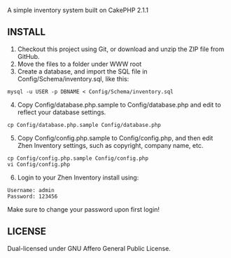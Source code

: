 A simple inventory system built on CakePHP 2.1.1

## INSTALL 

1. Checkout this project using Git, or download and unzip the ZIP file from GitHub.
2. Move the files to a folder under WWW root
3. Create a database, and import the SQL file in Config/Schema/inventory.sql, like this:

```
mysql -u USER -p DBNAME < Config/Schema/inventory.sql
```

4. Copy Config/database.php.sample to Config/database.php and edit to reflect your database settings.

```
cp Config/database.php.sample Config/database.php
```

5. Copy Config/config.php.sample to Config/config.php, and then edit Zhen Inventory settings, such as copyright, company name, etc.

```
cp Config/config.php.sample Config/config.php
vi Config/config.php
```

6. Login to your Zhen Inventory install using:

```
Username: admin
Password: 123456 
```

Make sure to change your password upon first login!

## LICENSE

Dual-licensed under GNU Affero General Public License.


